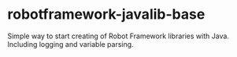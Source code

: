 # robotframework-javalib-base
Simple way to start creating of Robot Framework libraries with Java. Including logging and variable parsing.
